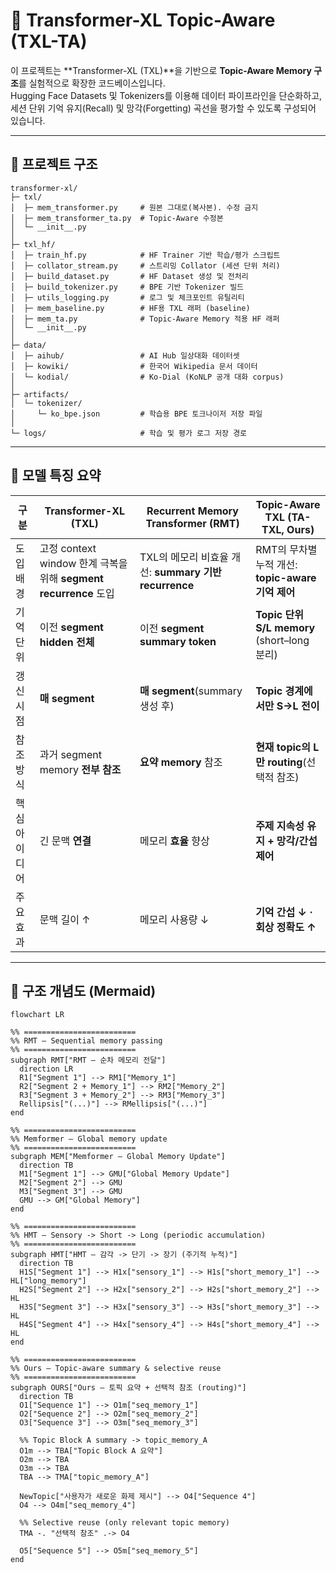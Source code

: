 # 🧠 Transformer-XL Topic-Aware (TXL-TA)

이 프로젝트는 **Transformer-XL (TXL)**을 기반으로 **Topic-Aware Memory 구조**를 실험적으로 확장한 코드베이스입니다.  
Hugging Face Datasets 및 Tokenizers를 이용해 데이터 파이프라인을 단순화하고,  
세션 단위 기억 유지(Recall) 및 망각(Forgetting) 곡선을 평가할 수 있도록 구성되어 있습니다.

---

## 📁 프로젝트 구조
```plaintext
transformer-xl/
├─ txl/
│  ├─ mem_transformer.py     # 원본 그대로(복사본). 수정 금지
│  ├─ mem_transformer_ta.py  # Topic-Aware 수정본
│  └─ __init__.py
│
├─ txl_hf/
│  ├─ train_hf.py            # HF Trainer 기반 학습/평가 스크립트
│  ├─ collator_stream.py     # 스트리밍 Collator (세션 단위 처리)
│  ├─ build_dataset.py       # HF Dataset 생성 및 전처리
│  ├─ build_tokenizer.py     # BPE 기반 Tokenizer 빌드
│  ├─ utils_logging.py       # 로그 및 체크포인트 유틸리티
│  ├─ mem_baseline.py        # HF용 TXL 래퍼 (baseline)
│  ├─ mem_ta.py              # Topic-Aware Memory 적용 HF 래퍼
│  └─ __init__.py
│
├─ data/
│  ├─ aihub/                 # AI Hub 일상대화 데이터셋
│  ├─ kowiki/                # 한국어 Wikipedia 문서 데이터
│  └─ kodial/                # Ko-Dial (KoNLP 공개 대화 corpus)
│
├─ artifacts/
│  └─ tokenizer/
│     └─ ko_bpe.json         # 학습용 BPE 토크나이저 저장 파일
│
└─ logs/                     # 학습 및 평가 로그 저장 경로
```

---

## 🧩 모델 특징 요약

| 구분 | Transformer-XL (TXL) | Recurrent Memory Transformer (RMT) | Topic-Aware TXL (TA-TXL, Ours) |
|------------------|---------------------------------|---------------------------------|---------------------------------|
| 도입 배경 | 고정 context window 한계 극복을 위해 **segment recurrence** 도입 | TXL의 메모리 비효율 개선: **summary 기반 recurrence** | RMT의 무차별 누적 개선: **topic-aware 기억 제어** |
| 기억 단위 | 이전 **segment hidden 전체** | 이전 **segment summary token** | **Topic 단위 S/L memory** (short–long 분리) |
| 갱신 시점 | **매 segment** | **매 segment**(summary 생성 후) | **Topic 경계에서만 S→L 전이** |
| 참조 방식 | 과거 segment memory **전부 참조** | **요약 memory** 참조 | **현재 topic의 L만 routing**(선택적 참조) |
| 핵심 아이디어 | 긴 문맥 **연결** | 메모리 **효율** 향상 | **주제 지속성 유지 + 망각/간섭 제어** |
| 주요 효과 | 문맥 길이 ↑ | 메모리 사용량 ↓ | **기억 간섭 ↓ · 회상 정확도 ↑** |

---

## 🧠 구조 개념도 (Mermaid)
```mermaid
flowchart LR

%% =========================
%% RMT — Sequential memory passing
%% =========================
subgraph RMT["RMT — 순차 메모리 전달"]
  direction LR
  R1["Segment 1"] --> RM1["Memory_1"]
  R2["Segment 2 + Memory_1"] --> RM2["Memory_2"]
  R3["Segment 3 + Memory_2"] --> RM3["Memory_3"]
  Rellipsis["(...)"] --> RMellipsis["(...)"]
end

%% =========================
%% Memformer — Global memory update
%% =========================
subgraph MEM["Memformer — Global Memory Update"]
  direction TB
  M1["Segment 1"] --> GMU["Global Memory Update"]
  M2["Segment 2"] --> GMU
  M3["Segment 3"] --> GMU
  GMU --> GM["Global Memory"]
end

%% =========================
%% HMT — Sensory -> Short -> Long (periodic accumulation)
%% =========================
subgraph HMT["HMT — 감각 -> 단기 -> 장기 (주기적 누적)"]
  direction TB
  H1S["Segment 1"] --> H1x["sensory_1"] --> H1s["short_memory_1"] --> HL["long_memory"]
  H2S["Segment 2"] --> H2x["sensory_2"] --> H2s["short_memory_2"] --> HL
  H3S["Segment 3"] --> H3x["sensory_3"] --> H3s["short_memory_3"] --> HL
  H4S["Segment 4"] --> H4x["sensory_4"] --> H4s["short_memory_4"] --> HL
end

%% =========================
%% Ours — Topic-aware summary & selective reuse
%% =========================
subgraph OURS["Ours — 토픽 요약 + 선택적 참조 (routing)"]
  direction TB
  O1["Sequence 1"] --> O1m["seq_memory_1"]
  O2["Sequence 2"] --> O2m["seq_memory_2"]
  O3["Sequence 3"] --> O3m["seq_memory_3"]

  %% Topic Block A summary -> topic_memory_A
  O1m --> TBA["Topic Block A 요약"]
  O2m --> TBA
  O3m --> TBA
  TBA --> TMA["topic_memory_A"]

  NewTopic["사용자가 새로운 화제 제시"] --> O4["Sequence 4"]
  O4 --> O4m["seq_memory_4"]

  %% Selective reuse (only relevant topic memory)
  TMA -. "선택적 참조" .-> O4

  O5["Sequence 5"] --> O5m["seq_memory_5"]
end

```

